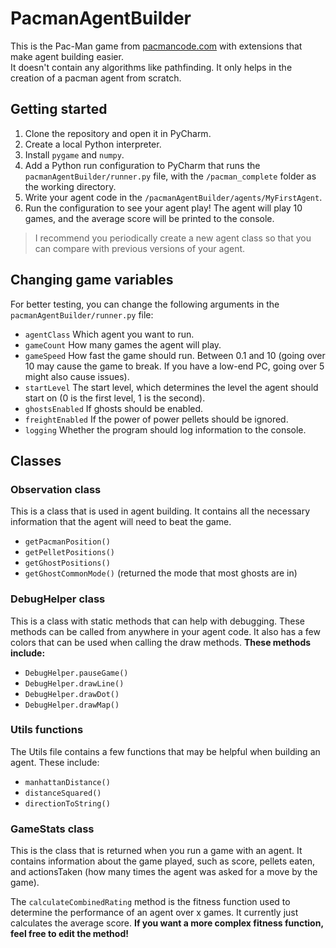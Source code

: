 # PacmanAgentBuilder
This is the Pac-Man game from [pacmancode.com](https://pacmancode.com/) with extensions that make agent building easier. \
It doesn't contain any algorithms like pathfinding. It only helps in the creation of a pacman agent from scratch.

## Getting started
1. Clone the repository and open it in PyCharm.
2. Create a local Python interpreter.
3. Install `pygame` and `numpy`.
4. Add a Python run configuration to PyCharm that runs the `pacmanAgentBuilder/runner.py` file, with the `/pacman_complete` folder as the working directory.
5. Write your agent code in the `/pacmanAgentBuilder/agents/MyFirstAgent`.
6. Run the configuration to see your agent play! The agent will play 10 games, and the average score will be printed to the console.

> I recommend you periodically create a new agent class so that you can compare with previous versions of your agent.

## Changing game variables
For better testing, you can change the following arguments in the `pacmanAgentBuilder/runner.py` file:
- `agentClass` Which agent you want to run.
- `gameCount` How many games the agent will play.
- `gameSpeed` How fast the game should run. Between 0.1 and 10 (going over 10 may cause the game to break. If you have a low-end PC, going over 5 might also cause issues).
- `startLevel` The start level, which determines the level the agent should start on (0 is the first level, 1 is the second).
- `ghostsEnabled` If ghosts should be enabled.
- `freightEnabled` If the power of power pellets should be ignored.
- `logging` Whether the program should log information to the console.

## Classes
### Observation class
This is a class that is used in agent building.
It contains all the necessary information that the agent will need to beat the game.
- `getPacmanPosition()`
- `getPelletPositions()`
- `getGhostPositions()`
- `getGhostCommonMode()` (returned the mode that most ghosts are in)

### DebugHelper class
This is a class with static methods that can help with debugging. These methods can be called from anywhere in your agent code. It also has a few colors that can be used when calling the draw methods.
**These methods include:**
- `DebugHelper.pauseGame()`
- `DebugHelper.drawLine()`
- `DebugHelper.drawDot()`
- `DebugHelper.drawMap()`

### Utils functions
The Utils file contains a few functions that may be helpful when building an agent. These include:
- `manhattanDistance()`
- `distanceSquared()`
- `directionToString()`

### GameStats class
This is the class that is returned when you run a game with an agent. It contains information about the game played, such as score, pellets eaten, and actionsTaken (how many times the agent was asked for a move by the game).

The `calculateCombinedRating` method is the fitness function used to determine the performance of an agent over x games. It currently just calculates the average score. **If you want a more complex fitness function, feel free to edit the method!**
